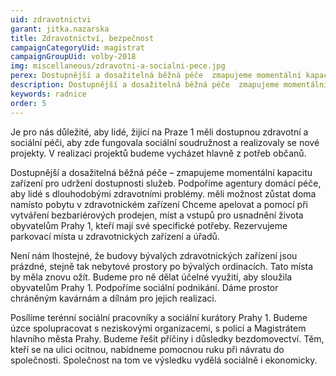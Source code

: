 ```yaml
---
uid: zdravotnictvi
garant: jitka.nazarska
title: Zdravotnictví, bezpečnost
campaignCategoryUid: magistrat
campaignGroupUid: volby-2018
img: miscellaneous/zdravotni-a-socialni-pece.jpg
perex: Dostupnější a dosažitelná běžná péče ­ zmapujeme momentální kapacitu zařízení pro udržení dostupnosti služeb. Podpoříme agentury domácí péče. Budeme apelovat a pomoci při vytváření bezbariérových prodejen, míst a vstupů pro usnadnění života obyvatelům Prahy 1. Podpoříme sociální podnikání. Dáme prostor chráněným kavárnám a dílnám pro jejich realizaci. Posílíme terénní sociální pracovníky a sociální kurátory Prahy 1. Budeme úzce spolupracovat s neziskovými organizacemi, s policií a Magistrátem hlavního města Prahy. Budeme řešit příčiny i důsledky bezdomovectví. Těm, kteří se na ulici ocitnou, nabídneme pomocnou ruku.
description: Dostupnější a dosažitelná běžná péče ­ zmapujeme momentální kapacitu zařízení pro udržení dostupnosti služeb. Podpoříme agentury domácí péče. Budeme apelovat a pomoci při vytváření bezbariérových prodejen, míst a vstupů pro usnadnění života obyvatelům Prahy 1. Podpoříme sociální podnikání. Dáme prostor chráněným kavárnám a dílnám pro jejich realizaci. Posílíme terénní sociální pracovníky a sociální kurátory Prahy 1. Budeme úzce spolupracovat s neziskovými organizacemi, s policií a Magistrátem hlavního města Prahy. Budeme řešit příčiny i důsledky bezdomovectví. Těm, kteří se na ulici ocitnou, nabídneme pomocnou ruku.
keywords: radnice
order: 5
---
```


Je pro nás důležité, aby lidé, žijící na Praze 1 měli dostupnou zdravotní a sociální péči, aby zde fungovala sociální soudružnost a realizovaly se nové projekty. V realizaci projektů budeme vycházet hlavně z potřeb občanů.

Dostupnější a dosažitelná běžná péče – zmapujeme momentální kapacitu zařízení pro udržení dostupnosti služeb. Podpoříme agentury domácí péče, aby lidé s dlouhodobými zdravotními  problémy. měli možnost zůstat doma namísto pobytu v zdravotnickém zařízení
Chceme apelovat a pomocí při vytváření bezbariérových prodejen, míst a vstupů pro usnadnění života obyvatelům Prahy 1, kteří mají své specifické potřeby. Rezervujeme parkovací místa u zdravotnických zařízení a úřadů. 

Není nám lhostejné, že budovy bývalých zdravotnických zařízení jsou prázdné, stejně tak nebytové prostory po bývalých ordinacích. Tato místa by měla znovu ožít. Budeme pro ně dělat účelné využití, aby sloužila obyvatelům Prahy 1.
Podpoříme sociální podnikání. Dáme prostor chráněným kavárnám  a dílnám pro jejich realizaci.

Posílíme terénní sociální pracovníky a sociální kurátory Prahy 1. Budeme úzce spolupracovat s neziskovými organizacemi, s policí a Magistrátem hlavního města Prahy.
Budeme řešit příčiny i důsledky bezdomovectví. Těm, kteří se na ulici ocitnou, nabídneme pomocnou ruku při návratu do společnosti. Společnost na tom ve výsledku vydělá sociálně i ekonomicky.
